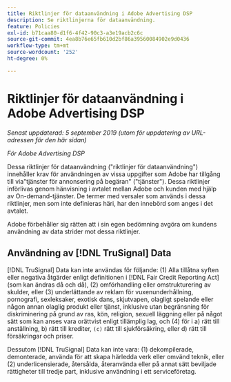```yaml
---
title: Riktlinjer för dataanvändning i Adobe Advertising DSP
description: Se riktlinjerna för dataanvändning.
feature: Policies
exl-id: b71caa80-d1f6-4f42-90c3-a3e19acb2c6c
source-git-commit: 4ea8b76e65fb610d2bf86a39560084902e9d0436
workflow-type: tm+mt
source-wordcount: '252'
ht-degree: 0%

---
```


# Riktlinjer för dataanvändning i Adobe Advertising DSP

*Senast uppdaterad: 5 september 2019 (utom för uppdatering av URL-adressen för den här sidan)*

*För Adobe Advertising DSP*

Dessa riktlinjer för dataanvändning (&quot;riktlinjer för dataanvändning&quot;) innehåller krav för användningen av vissa uppgifter som Adobe har tillgång till via&quot;tjänster för annonsering på begäran&quot; (&quot;tjänster&quot;). Dessa riktlinjer införlivas genom hänvisning i avtalet mellan Adobe och kunden med hjälp av On-demand-tjänster. De termer med versaler som används i dessa riktlinjer, men som inte definieras häri, har den innebörd som anges i det avtalet.

Adobe förbehåller sig rätten att i sin egen bedömning avgöra om kundens användning av data strider mot dessa riktlinjer.

## Användning av [!DNL TruSignal] Data

[!DNL TruSignal] Data kan inte användas för följande: (1) Alla tillåtna syften eller negativa åtgärder enligt definitionen i [!DNL Fair Credit Reporting Act] (som kan ändras då och då), (2) omförhandling eller omstrukturering av skulder, eller (3) underlättande av reklam för vuxenunderhållning, pornografi, sexleksaker, exotisk dans, skjutvapen, olagligt spelande eller någon annan olaglig produkt eller tjänst, inklusive utan begränsning för diskriminering på grund av ras, kön, religion, sexuell läggning eller på något sätt som kan anses vara orättvist enligt tillämplig lag, och (4) för i a) rätt till anställning, b) rätt till krediter, `(c)` rätt till sjukförsäkring, eller d) rätt till försäkringar och priser.<!-- I used backticks in the previous sentence to prevent ( c ) from displaying as a copyright symbol. I think the OS does that. Using HTML code for the parentheses doesn't prevent it. -->

Dessutom [!DNL TruSignal] Data kan inte vara: (1) dekompilerade, demonterade, använda för att skapa härledda verk eller omvänd teknik, eller (2) underlicensierade, återsålda, återanvända eller på annat sätt beviljade rättigheter till tredje part, inklusive användning i ett serviceföretag.

